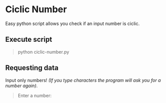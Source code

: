 # Ciclic Number
Easy python script allows you check if an input number is ciclic.

## Execute script
>python ciclic-number.py

## Requesting data 
Input only numbers! _(If you type characters the program will ask you for a number again)_.
>Enter a number:

